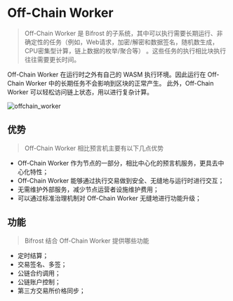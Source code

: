 # Off-Chain Worker

> Off-Chain Worker 是 Bifrost 的子系统，其中可以执行需要长期运行、非确定性的任务（例如，Web请求，加密/解密和数据签名，随机数生成，CPU密集型计算，链上数据的枚举/聚合等） 。这些任务的执行相比块执行往往需要更长时间。

Off-Chain Worker 在运行时之外有自己的 WASM 执行环境。因此运行在 Off-Chain Worker 中的长期任务不会影响到区块的正常产生。 此外，Off-Chain Worker 可以轻松访问链上状态，用以进行复杂计算。

![offchain_worker](/zh/offchain_worker.png)

## 优势
> Off-Chain Worker 相比预言机主要有以下几点优势

- Off-Chain Worker 作为节点的一部分，相比中心化的预言机服务，更具去中心化特性；
- Off-Chain Worker 能够通过执行交易做到安全、无缝地与运行时进行交互；
- 无需维护外部服务，减少节点运营者设施维护费用；
- 可以通过标准治理机制对 Off-Chain Worker 无缝地进行功能升级；

## 功能
> Bifrost 结合 Off-Chain Worker 提供哪些功能

- 定时结算；
- 交易签名、多签；
- 公链合约调用；
- 公链账户控制；
- 第三方交易所价格同步；